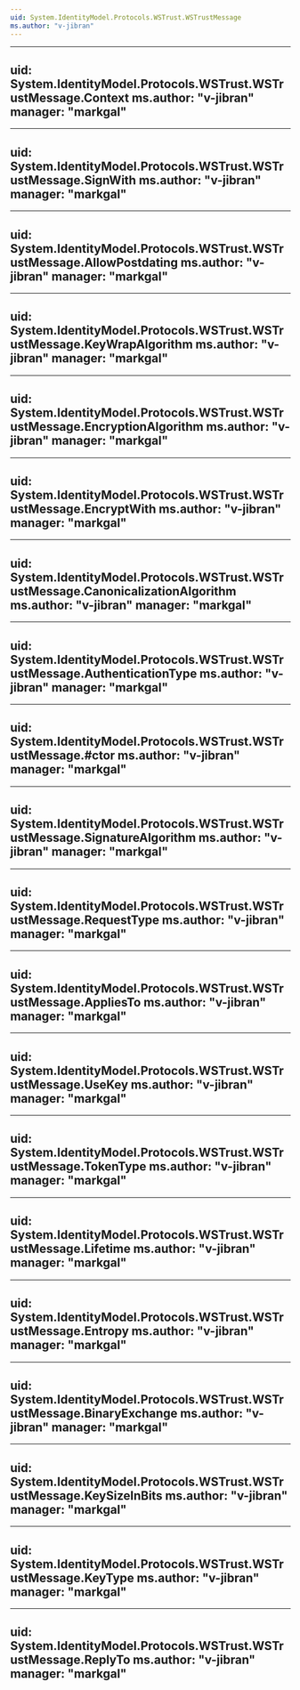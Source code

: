 ```yaml
---
uid: System.IdentityModel.Protocols.WSTrust.WSTrustMessage
ms.author: "v-jibran"
---
```


---
uid: System.IdentityModel.Protocols.WSTrust.WSTrustMessage.Context
ms.author: "v-jibran"
manager: "markgal"
---

---
uid: System.IdentityModel.Protocols.WSTrust.WSTrustMessage.SignWith
ms.author: "v-jibran"
manager: "markgal"
---

---
uid: System.IdentityModel.Protocols.WSTrust.WSTrustMessage.AllowPostdating
ms.author: "v-jibran"
manager: "markgal"
---

---
uid: System.IdentityModel.Protocols.WSTrust.WSTrustMessage.KeyWrapAlgorithm
ms.author: "v-jibran"
manager: "markgal"
---

---
uid: System.IdentityModel.Protocols.WSTrust.WSTrustMessage.EncryptionAlgorithm
ms.author: "v-jibran"
manager: "markgal"
---

---
uid: System.IdentityModel.Protocols.WSTrust.WSTrustMessage.EncryptWith
ms.author: "v-jibran"
manager: "markgal"
---

---
uid: System.IdentityModel.Protocols.WSTrust.WSTrustMessage.CanonicalizationAlgorithm
ms.author: "v-jibran"
manager: "markgal"
---

---
uid: System.IdentityModel.Protocols.WSTrust.WSTrustMessage.AuthenticationType
ms.author: "v-jibran"
manager: "markgal"
---

---
uid: System.IdentityModel.Protocols.WSTrust.WSTrustMessage.#ctor
ms.author: "v-jibran"
manager: "markgal"
---

---
uid: System.IdentityModel.Protocols.WSTrust.WSTrustMessage.SignatureAlgorithm
ms.author: "v-jibran"
manager: "markgal"
---

---
uid: System.IdentityModel.Protocols.WSTrust.WSTrustMessage.RequestType
ms.author: "v-jibran"
manager: "markgal"
---

---
uid: System.IdentityModel.Protocols.WSTrust.WSTrustMessage.AppliesTo
ms.author: "v-jibran"
manager: "markgal"
---

---
uid: System.IdentityModel.Protocols.WSTrust.WSTrustMessage.UseKey
ms.author: "v-jibran"
manager: "markgal"
---

---
uid: System.IdentityModel.Protocols.WSTrust.WSTrustMessage.TokenType
ms.author: "v-jibran"
manager: "markgal"
---

---
uid: System.IdentityModel.Protocols.WSTrust.WSTrustMessage.Lifetime
ms.author: "v-jibran"
manager: "markgal"
---

---
uid: System.IdentityModel.Protocols.WSTrust.WSTrustMessage.Entropy
ms.author: "v-jibran"
manager: "markgal"
---

---
uid: System.IdentityModel.Protocols.WSTrust.WSTrustMessage.BinaryExchange
ms.author: "v-jibran"
manager: "markgal"
---

---
uid: System.IdentityModel.Protocols.WSTrust.WSTrustMessage.KeySizeInBits
ms.author: "v-jibran"
manager: "markgal"
---

---
uid: System.IdentityModel.Protocols.WSTrust.WSTrustMessage.KeyType
ms.author: "v-jibran"
manager: "markgal"
---

---
uid: System.IdentityModel.Protocols.WSTrust.WSTrustMessage.ReplyTo
ms.author: "v-jibran"
manager: "markgal"
---
